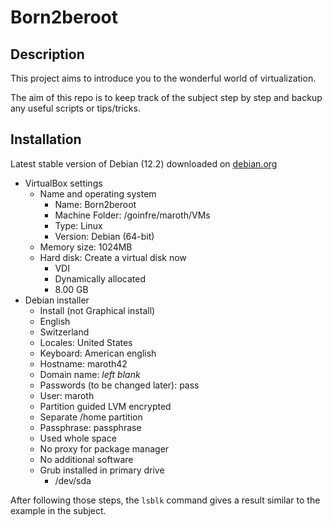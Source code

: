 # Born2beroot

## Description

This project aims to introduce you to the wonderful world of virtualization.

The aim of this repo is to keep track of the subject step by step and backup any
useful scripts or tips/tricks.


## Installation

Latest stable version of Debian (12.2) downloaded on [debian.org](https://www.debian.org/)

- VirtualBox settings
	- Name and operating system
		- Name: Born2beroot
		- Machine Folder: /goinfre/maroth/VMs
		- Type: Linux
		- Version: Debian (64-bit)
	- Memory size: 1024MB
	- Hard disk: Create a virtual disk now
		- VDI
		- Dynamically allocated
		- 8.00 GB
- Debian installer
	- Install (not Graphical install)
	- English
	- Switzerland
	- Locales: United States
	- Keyboard: American english
	- Hostname: maroth42
	- Domain name: *left blank*
	- Passwords (to be changed later): pass
	- User: maroth
	- Partition guided LVM encrypted
	- Separate /home partition
	- Passphrase: passphrase
	- Used whole space
	- No proxy for package manager
	- No additional software
	- Grub installed in primary drive
		- /dev/sda

After following those steps, the `lsblk` command gives a result similar to the
example in the subject.